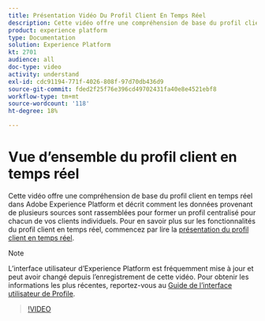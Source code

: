 ```yaml
---
title: Présentation Vidéo Du Profil Client En Temps Réel
description: Cette vidéo offre une compréhension de base du profil client en temps réel dans Adobe Experience Platform et explique comment parcourir les profils dans l’interface utilisateur d’Experience Platform.
product: experience platform
type: Documentation
solution: Experience Platform
kt: 2701
audience: all
doc-type: video
activity: understand
exl-id: cdc91194-771f-4026-808f-97d70db436d9
source-git-commit: fded2f25f76e396cd49702431fa40e8e4521ebf8
workflow-type: tm+mt
source-wordcount: '118'
ht-degree: 18%

---
```


# Vue d’ensemble du profil client en temps réel

Cette vidéo offre une compréhension de base du profil client en temps réel dans Adobe Experience Platform et décrit comment les données provenant de plusieurs sources sont rassemblées pour former un profil centralisé pour chacun de vos clients individuels. Pour en savoir plus sur les fonctionnalités du profil client en temps réel, commencez par lire la [présentation du profil client en temps réel](../home.md).

>[!NOTE]
>
>L’interface utilisateur d’Experience Platform est fréquemment mise à jour et peut avoir changé depuis l’enregistrement de cette vidéo. Pour obtenir les informations les plus récentes, reportez-vous au [Guide de l’interface utilisateur de Profile](../ui/user-guide.md).

>[!VIDEO](https://video.tv.adobe.com/v/31639?quality=12&learn=on&captions=fre_fr)
